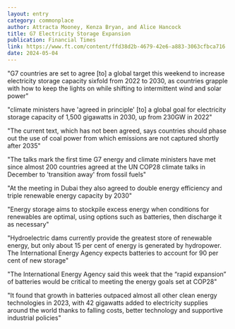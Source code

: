 ```yaml
---
layout: entry
category: commonplace
author: Attracta Mooney, Kenza Bryan, and Alice Hancock
title: G7 Electricity Storage Expansion
publication: Financial Times
link: https://www.ft.com/content/ffd38d2b-4679-42e6-a883-3063cfbca716
date: 2024-05-04
---
```


"G7 countries are set to agree [to] a global target this weekend to increase electricity storage capacity sixfold from 2022 to 2030, as countries grapple with how to keep the lights on while shifting to intermittent wind and solar power"

"climate ministers have 'agreed in principle' [to] a global goal for electricity storage capacity of 1,500 gigawatts in 2030, up from 230GW in 2022"

"The current text, which has not been agreed, says countries should phase out the use of coal power from which emissions are not captured shortly after 2035"

"The talks mark the first time G7 energy and climate ministers have met since almost 200 countries agreed at the UN COP28 climate talks in December to 'transition away' from fossil fuels"

"At the meeting in Dubai they also agreed to double energy efficiency and triple renewable energy capacity by 2030"

"Energy storage aims to stockpile excess energy when conditions for renewables are optimal, using options such as batteries, then discharge it as necessary"

"Hydroelectric dams currently provide the greatest store of renewable energy, but only about 15 per cent of energy is generated by hydropower. The International Energy Agency expects batteries to account for 90 per cent of new storage"

"The International Energy Agency said this week that the “rapid expansion” of batteries would be critical to meeting the energy goals set at COP28"

"It found that growth in batteries outpaced almost all other clean energy technologies in 2023, with 42 gigawatts added to electricity supplies around the world thanks to falling costs, better technology and supportive industrial policies"
